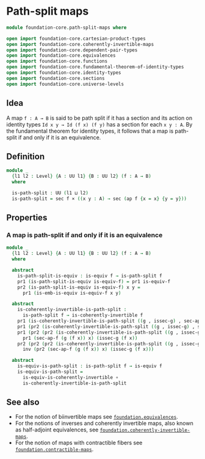 #  Path-split maps

```agda
module foundation-core.path-split-maps where

open import foundation-core.cartesian-product-types
open import foundation-core.coherently-invertible-maps
open import foundation-core.dependent-pair-types
open import foundation-core.equivalences
open import foundation-core.functions
open import foundation-core.fundamental-theorem-of-identity-types
open import foundation-core.identity-types
open import foundation-core.sections
open import foundation-core.universe-levels
```

## Idea

A map `f : A → B` is said to be path split if it has a section and its action on identity types `Id x y → Id (f x) (f y)` has a section for each `x y : A`. By the fundamental theorem for identity types, it follows that a map is path-split if and only if it is an equivalence.

## Definition

```agda
module _
  {l1 l2 : Level} {A : UU l1} {B : UU l2} (f : A → B)
  where

  is-path-split : UU (l1 ⊔ l2)
  is-path-split = sec f × ((x y : A) → sec (ap f {x = x} {y = y}))
```

## Properties

### A map is path-split if and only if it is an equivalence

```agda
module _
  {l1 l2 : Level} {A : UU l1} {B : UU l2} (f : A → B)
  where

  abstract
    is-path-split-is-equiv : is-equiv f → is-path-split f
    pr1 (is-path-split-is-equiv is-equiv-f) = pr1 is-equiv-f
    pr2 (is-path-split-is-equiv is-equiv-f) x y =
      pr1 (is-emb-is-equiv is-equiv-f x y)

  abstract
    is-coherently-invertible-is-path-split :
      is-path-split f → is-coherently-invertible f
    pr1 (is-coherently-invertible-is-path-split ((g , issec-g) , sec-ap-f)) = g
    pr1 (pr2 (is-coherently-invertible-is-path-split ((g , issec-g) , sec-ap-f))) = issec-g
    pr1 (pr2 (pr2 (is-coherently-invertible-is-path-split ((g , issec-g) , sec-ap-f)))) x =
      pr1 (sec-ap-f (g (f x)) x) (issec-g (f x))
    pr2 (pr2 (pr2 (is-coherently-invertible-is-path-split ((g , issec-g) , sec-ap-f)))) x =
      inv (pr2 (sec-ap-f (g (f x)) x) (issec-g (f x)))

  abstract
    is-equiv-is-path-split : is-path-split f → is-equiv f
    is-equiv-is-path-split =
      is-equiv-is-coherently-invertible ∘
      is-coherently-invertible-is-path-split
```

## See also

- For the notion of biinvertible maps see
  [`foundation.equivalences`](foundation.equivalences.md).
- For the notions of inverses and coherently invertible maps, also known as half-adjoint equivalences, see
  [`foundation.coherently-invertible-maps`](foundation.coherently-invertible-maps.md).
- For the notion of maps with contractible fibers see
  [`foundation.contractible-maps`](foundation.contractible-maps.md).
